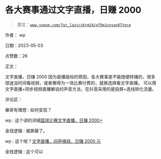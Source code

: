 # 各大赛事通过文字直播，日赚 2000

> 原文：[`www.yuque.com/for_lazy/xkrm14/of9p1uyvav67tgcp`](https://www.yuque.com/for_lazy/xkrm14/of9p1uyvav67tgcp)

作者： wp

日期：2023-05-03

点赞数：26

正文：

文字直播，日赚 2000 因为直播版权的原因，各大赛事是不能随便转播的，很多球迷没时间看视频，或者懒得为一场比赛付费的，就换选择看文字直播。 可以用文字直播+同步视频直播解说的声音方法，在抖音采用的是投屏+连线转化流量。

评论区：

樂哥有理想 : 如何变现？

wp : 这个讲的详细[篮球比赛文字直播，日赚 2000+](https://mp.weixin.qq.com/s/bV9iHdTdumBY1sG-yIKxAA)

金钱逻辑 : 被屏蔽了。

wp : 这个呢？[文字直播，闷声搞钱，日赚 2000 元](https://mp.weixin.qq.com/s/1_qTszSeP0O6di3hm1nV7Q)

金钱逻辑 : 这个可以

